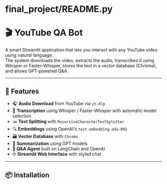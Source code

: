 # final_project/README.py

# 🎬 YouTube QA Bot

A smart Streamlit application that lets you interact with any YouTube video using natural language.  
The system downloads the video, extracts the audio, transcribes it using Whisper or Faster-Whisper, stores the text in a vector database (Chroma), and allows GPT-powered Q&A.

---

## 🚀 Features

- 🎧 **Audio Download** from YouTube via `yt-dlp`
- 🧠 **Transcription** using Whisper / Faster-Whisper with automatic model selection
- ✂️ **Text Splitting** with `RecursiveCharacterTextSplitter`
- 🔍 **Embeddings** using OpenAI's `text-embedding-ada-002`
- 🗃️ **Vector Database** with `Chroma`
- 📄 **Summarization** using GPT models
- 💬 **Q&A Agent** built on LangChain and OpenAI
- 🌐 **Streamlit Web Interface** with styled chat

---

## 📦 Installation

